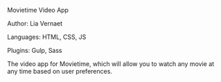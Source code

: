Movietime Video App

Author: Lia Vernaet

Languages: HTML, CSS, JS

Plugins: Gulp, Sass

The video app for Movietime, which will allow you to watch any movie at any time based on user preferences.
